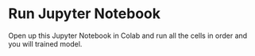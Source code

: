 # Run Jupyter Notebook

Open up this Jupyter Notebook in Colab and run all the cells in order and you will trained model.
